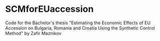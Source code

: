# SCMforEUaccession
Code for the Bachelor's thesis "Estimating the Economic Effects of EU Accession on Bulgaria, Romania and Croatia Using the Synthetic Control Method" by Zafir Maznikov

